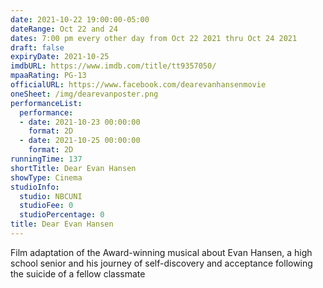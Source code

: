 ```yaml
---
date: 2021-10-22 19:00:00-05:00
dateRange: Oct 22 and 24
dates: 7:00 pm every other day from Oct 22 2021 thru Oct 24 2021
draft: false
expiryDate: 2021-10-25
imdbURL: https://www.imdb.com/title/tt9357050/
mpaaRating: PG-13
officialURL: https://www.facebook.com/dearevanhansenmovie
oneSheet: /img/dearevanposter.png
performanceList:
  performance:
  - date: 2021-10-23 00:00:00
    format: 2D
  - date: 2021-10-25 00:00:00
    format: 2D
runningTime: 137
shortTitle: Dear Evan Hansen
showType: Cinema
studioInfo:
  studio: NBCUNI
  studioFee: 0
  studioPercentage: 0
title: Dear Evan Hansen
---
```


Film adaptation of the Award-winning musical about Evan Hansen, a high school senior and his journey of self-discovery and acceptance following the suicide of a fellow classmate